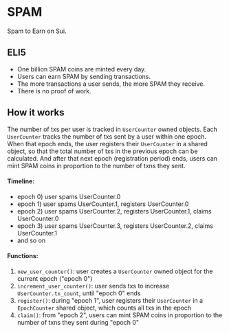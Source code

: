 # SPAM

Spam to Earn on Sui.

## ELI5

- One billion SPAM coins are minted every day.
- Users can earn SPAM by sending transactions.
- The more transactions a user sends, the more SPAM they receive.
- There is no proof of work.

## How it works

The number of txs per user is tracked in `UserCounter` owned objects. Each `UserCounter` tracks the number of txs sent by a user within one epoch. When that epoch ends, the user registers their `UserCounter` in a shared object, so that the total number of txs in the previous epoch can be calculated. And after that next epoch (registration period) ends, users can mint SPAM coins in proportion to the number of txns they sent.

#### Timeline:
- epoch 0) user spams UserCounter.0
- epoch 1) user spams UserCounter.1, registers UserCounter.0
- epoch 2) user spams UserCounter.2, registers UserCounter.1, claims UserCounter.0
- epoch 3) user spams UserCounter.3, registers UserCounter.2, claims UserCounter.1
- and so on

#### Functions:
1) `new_user_counter()`: user creates a `UserCounter` owned object for the current epoch ("epoch 0")
2) `increment_user_counter()`: user sends txs to increase `UserCounter.tx_count`, until "epoch 0" ends
3) `register()`: during "epoch 1", user registers their `UserCounter` in a `EpochCounter` shared object, which counts all txs in the epoch
4) `claim()`: from "epoch 2", users can mint SPAM coins in proportion to the number of txns they sent during "epoch 0"

